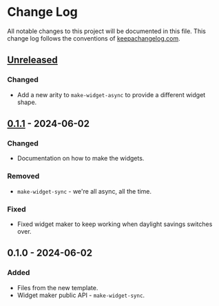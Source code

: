 # Change Log
All notable changes to this project will be documented in this file. This change log follows the conventions of [keepachangelog.com](http://keepachangelog.com/).

## [Unreleased]
### Changed
- Add a new arity to `make-widget-async` to provide a different widget shape.

## [0.1.1] - 2024-06-02
### Changed
- Documentation on how to make the widgets.

### Removed
- `make-widget-sync` - we're all async, all the time.

### Fixed
- Fixed widget maker to keep working when daylight savings switches over.

## 0.1.0 - 2024-06-02
### Added
- Files from the new template.
- Widget maker public API - `make-widget-sync`.

[Unreleased]: https://sourcehost.site/your-name/my-lib/compare/0.1.1...HEAD
[0.1.1]: https://sourcehost.site/your-name/my-lib/compare/0.1.0...0.1.1
